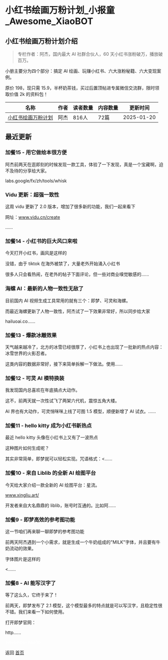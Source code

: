 # 小红书绘画万粉计划_小报童_Awesome_XiaoBOT

## 小红书绘画万粉计划介绍
> 专栏作者：阿杰，国内最大 AI 社群合伙人，60 天小红书涨粉破万，播放破百万。    
    
小册主要分为四个部分：搞定 AI 绘画、玩赚小红书、六大涨粉秘籍、六大变现案例。    
    
原价 198，现只需 15.9，半杯奶茶钱，买过后置顶帖进专属微信交流群，限时领取价值 2k 的资料包！  
  


|名称|作者|读者数量|内容数量|更新时间|
|---|---|---|---|---|
|[小红书绘画万粉计划](https://xiaobot.net/p/mj?refer=0b133df9-27dc-423b-8101-639049001c13)|阿杰|816人|72篇|2025-01-20|

## 最近更新
### 加餐15 - 用它做绘本很方便

阿杰前两天在逛即刻的时候发现一款工具，体验了一下发现，真是一个宝藏啊，迫不及待的分享给大家。

labs.google/fx/zh/tools/whisk

### Vidu 更新：超强一致性

这周 vidu 更新了 2.0 版本，增加了很多新的功能，我们一起来看下

网址：www.vidu.cn/create

......

### 加餐14 - 小红书的巨大风口来啦

今天打开小红书，画风是这样的

没错，由于 tiktok 在海外被禁了，大量老外开始涌入小红书

很多人只会看热闹，在老外的帖子下面评论，但一些对商业嗅觉敏感的......

### 海螺 AI：最新的人物一致性无敌了

目前国内 AI 视频生成工具常用的就有三个：即梦、可灵和海螺。

而最近海螺更新了人物一致性，阿杰试了一下效果非常好，所以同步给大家

hailuoai.co......

### 加餐13 - 爆款冰雕效果

天气越来越冷了，北方的冰雪已经很厚了，小红书上也出现了一批新的热点内容：冰雪世界的火影忍者。

这类内容的数据非常好，接下来简单拆解一下做法。使用......

### 加餐12 - 可灵 AI 模特换装

我发现国内总喜欢在年底搞点大动作。

这不，前两天就一次性试飞了两架六代机，震惊五角大楼。

AI 界也有大动作，可灵悄咪咪上线了可图 1.5 模型，顺便新增了 AI 试衣。......

### 加餐11 - hello kitty 成为小红书新热点

最近 hello kitty 头像在小红书上又有了一波热点

这种图片如何生成呢？

其实非常简单，即梦就可以轻松实现。咒语格式：<......

### 加餐10 - 来自 Liblib 的全新 AI 绘图平台

今天给大家介绍一款全新的 AI 绘图平台：星流。

www.xingliu.art/

开发者来自大名鼎鼎的 liblib，账号时互通的。比如阿......

### 加餐9 - 即梦高效的参考图功能

这一节咱们再来聊一聊即梦的参考图功能

前两天阿杰遇到一个小需求，就是生成一个牛奶组成的"MILK"字体，并且要有牛奶流动的效果。

字体图片是这样的

<......

### 加餐8 - AI 能写汉字了

等了这么久，它终于来了！

前两天，即梦发布了 2.1 模型，这个模型最多的特点就是可以写汉字，且稳定性很不错。我们来看一下如何使用。

打开即梦官网：

http......


<a href="https://github.com/Reno9527/awesome-xiaobot" style="color: white; text-decoration: none;">awesome-xiaobot</a>

返回 [首页](../README.md)
